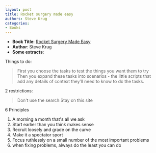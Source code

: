 ```yaml
---
layout: post
title: Rocket surgery made easy
authors: Steve Krug
categories:
- Books
---
```


- **Book Title**: [Rocket Surgery Made Easy](http://www.amazon.com/Rocket-Surgery-Made-Easy-Yourself/dp/0321657292)
- **Author**: Steve Krug
- **Some extracts**:

Things to do:

> First you choose the tasks to test the things you want them to try Then you expand these tasks into scenarios - the little scripts that add any details of context they'll need to know to do the tasks.

2 restrictions:

> Don't use the search
Stay on this site

6 Principles

1. A morning a month that's all we ask
1. Start earlier than you think makes sense
1. Recruit loosely and grade on the curve
1. Make it a spectator sport
1. Focus ruthlessly on a small number of the most important problems
1. when fixing problems, always do the least you can do

